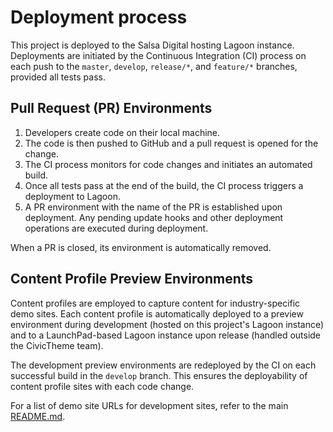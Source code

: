# Deployment process

This project is deployed to the Salsa Digital hosting Lagoon instance.
Deployments are initiated by the Continuous Integration (CI) process on each
push to the `master`, `develop`, `release/*`, and `feature/*` branches,
provided all tests pass.

## Pull Request (PR) Environments

1. Developers create code on their local machine.
2. The code is then pushed to GitHub and a pull request is opened for the change.
3. The CI process monitors for code changes and initiates an automated build.
4. Once all tests pass at the end of the build, the CI process triggers a
   deployment to Lagoon.
5. A PR environment with the name of the PR is established upon deployment. Any
   pending update hooks and other deployment operations are executed during
   deployment.

When a PR is closed, its environment is automatically removed.

## Content Profile Preview Environments

Content profiles are employed to capture content for industry-specific demo
sites. Each content profile is automatically deployed to a preview environment
during development (hosted on this project's Lagoon instance) and to a
LaunchPad-based Lagoon instance upon release (handled outside the
CivicTheme team).

The development preview environments are redeployed by the CI on each successful
build in the `develop` branch. This ensures the deployability of content profile
sites with each code change.

For a list of demo site URLs for development sites, refer to the main
[README.md](README.md#content-profiles).
